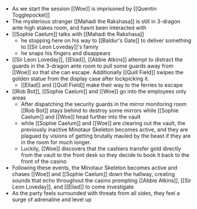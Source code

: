 * As we start the session [[Woe]] is imprisoned by [[Quentin Togglepocket]]
* The mysterious stranger [[Mahadi the Rakshasa]] is still in 3-dragon ante high stakes room, and hasnt been interacted with
* [[Sophie Caelum]] talks with [[Mahadi the Rakshasa]] 
	* he stopping here on his way to [[Baldur's Gate]] to deliver something to [[Sir Leon Loveday]]'s family
	* he snaps his fingers and disappears
* [[Sir Leon Loveday]], [[Eliad]], [[Abbie Atkins]] attempt to distract the guards in the 3-dragon ante room to pull some guards away from [[Woe]] so that she can escape. Additionally [[Quill Field]] swipes the golden statue from the display case after lockpicking it.
	* [[Eliad]] and [[Quill Field]] make their way to the ferries to escape
* [[Rob Bot]], [[Sophie Caelum]] and [[Woe]] go into the employees only areas
	* After dispatching the security guards in the mirror monitoring room [[Rob Bot]] stays behind to destroy some mirrors while [[Sophie Caelum]] and [[Woe]] head further into the vault
	* while [[Sophie Caelum]] and [[Woe]] are clearing out the vault, the previously inactive Minotaur Skeleton becomes active, and they are plagued by visions of getting brutally mauled by the beast if they are in the room for much longer. 
	* Luckily, [[Woe]] discovers that the cashiers transfer gold directly from the vault to the front desk so they decide to book it back to the front of the casino
* Following these events, the Minotaur Skeleton becomes active and chases [[Woe]] and [[Sophie Caelum]] down the hallway, creating sounds that echo throughout the casino prompting [[Abbie Atkins]], [[Sir Leon Loveday]], and [[Eliad]] to come investigate
* As the party feels surrounded with threats from all sides, they feel a surge of adrenaline and level up